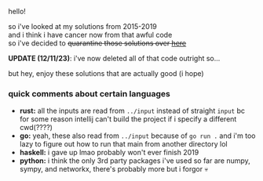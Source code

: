 hello!

so i've looked at my solutions from 2015-2019  
and i think i have cancer now from that awful code  
so i've decided to ~~quarantine those solutions over [here](https://github.com/SansPapyrus683/advent-of-code-pain)~~  

**UPDATE (12/11/23)**: i've now deleted all of that code outright so...

but hey, enjoy these solutions that are actually good (i hope)

### quick comments about certain languages

* **rust:** all the inputs are read from `../input` instead of straight `input`
  bc for some reason intellij can't build the project if i specify a different cwd(????)
* **go:** yeah, these also read from `../input` because of `go run .` and i'm too lazy to figure out how to run that main from another directory lol
* **haskell:** i gave up lmao probably won't ever finish 2019
* **python:** i think the only 3rd party packages i've used so far are numpy, sympy, and networkx, there's probably more but i forgor 💀
